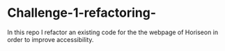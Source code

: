 # Challenge-1-refactoring-
In this repo I refactor an existing code for the the webpage of Horiseon in order to improve accessibility. 
